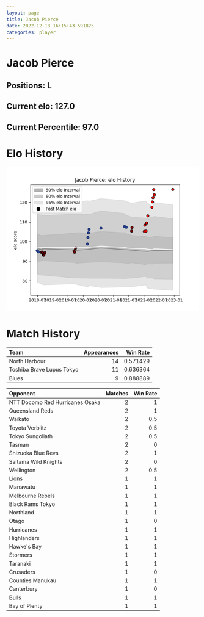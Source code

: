 ```yaml
---  
layout: page  
title: Jacob Pierce  
date: 2022-12-18 16:15:43.591825  
categories: player  
---
```

# Jacob Pierce

## Positions: L

## Current elo: 127.0

## Current Percentile: 97.0

# Elo History


![elo history](history_JacobPierce.png)
# Match History


| Team                      |   Appearances |   Win Rate |
|:--------------------------|--------------:|-----------:|
| North Harbour             |            14 |   0.571429 |
| Toshiba Brave Lupus Tokyo |            11 |   0.636364 |
| Blues                     |             9 |   0.888889 |

| Opponent                        |   Matches |   Win Rate |
|:--------------------------------|----------:|-----------:|
| NTT Docomo Red Hurricanes Osaka |         2 |        1   |
| Queensland Reds                 |         2 |        1   |
| Waikato                         |         2 |        0.5 |
| Toyota Verblitz                 |         2 |        0.5 |
| Tokyo Sungoliath                |         2 |        0.5 |
| Tasman                          |         2 |        0   |
| Shizuoka Blue Revs              |         2 |        1   |
| Saitama Wild Knights            |         2 |        0   |
| Wellington                      |         2 |        0.5 |
| Lions                           |         1 |        1   |
| Manawatu                        |         1 |        1   |
| Melbourne Rebels                |         1 |        1   |
| Black Rams Tokyo                |         1 |        1   |
| Northland                       |         1 |        1   |
| Otago                           |         1 |        0   |
| Hurricanes                      |         1 |        1   |
| Highlanders                     |         1 |        1   |
| Hawke's Bay                     |         1 |        1   |
| Stormers                        |         1 |        1   |
| Taranaki                        |         1 |        1   |
| Crusaders                       |         1 |        0   |
| Counties Manukau                |         1 |        1   |
| Canterbury                      |         1 |        0   |
| Bulls                           |         1 |        1   |
| Bay of Plenty                   |         1 |        1   |